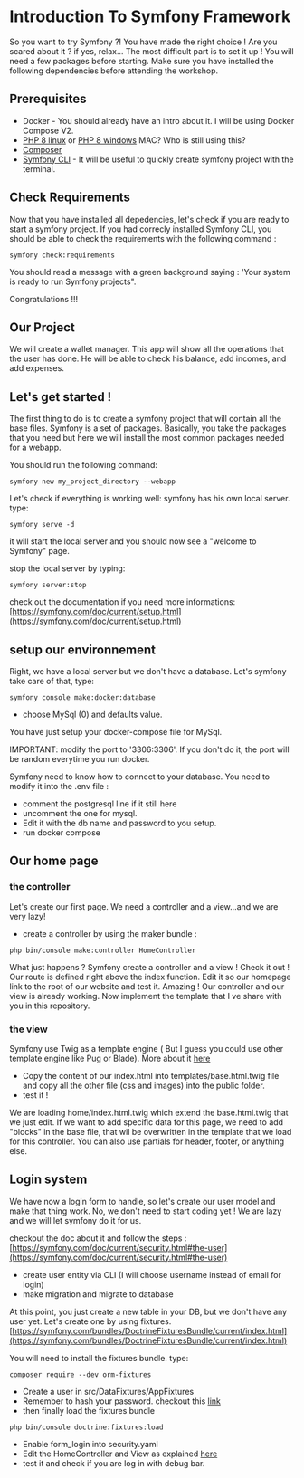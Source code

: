# Introduction To Symfony Framework

So you want to try Symfony ?! You have made the right choice !
Are you scared about it ? if yes, relax... The most difficult part is to set it up ! You will need a few packages before starting. Make sure you have installed the following dependencies before attending the workshop.

## Prerequisites

- Docker - You should already have an intro about it. I will be using Docker Compose V2.
- [PHP 8 linux](https://linuxhint.com/install-php-8-ubuntu-22-04/) or [PHP 8 windows](https://www.educative.io/answers/how-to-install-php-8-on-windows) MAC? Who is still using this?
- [Composer](https://getcomposer.org/)
- [Symfony CLI](https://symfony.com/download) - It will be useful to quickly create symfony project with the terminal.

## Check Requirements

Now that you have installed all depedencies, let's check if you are ready to start a symfony project. If you had correcly installed Symfony CLI, you should be able to check the requirements with the following command :

```
symfony check:requirements
```

You should read a message with a green background saying : 'Your system is ready to run Symfony projects".

Congratulations !!!

## Our Project

We will create a wallet manager. This app will show all the operations that the user has done. He will be able to check his balance, add incomes, and add expenses.

## Let's get started !

The first thing to do is to create a symfony project that will contain all the base files. Symfony is a set of packages. Basically, you take the packages that you need but here we will install the most common packages needed for a webapp.

You should run the following command:

```
symfony new my_project_directory --webapp
```

Let's check if everything is working well: symfony has his own local server.
type:

```
symfony serve -d
```

it will start the local server and you should now see a "welcome to Symfony" page.

stop the local server by typing:

```
symfony server:stop
```

check out the documentation if you need more informations: [https://symfony.com/doc/current/setup.html](https://symfony.com/doc/current/setup.html)

## setup our environnement

Right, we have a local server but we don't have a database. Let's symfony take care of that, type:

```
symfony console make:docker:database
```

- choose MySql (0) and defaults value.

You have just setup your docker-compose file for MySql.

IMPORTANT: modify the port to '3306:3306'. If you don't do it, the port will be random everytime you run docker.

Symfony need to know how to connect to your database. You need to modify it into the .env file :

- comment the postgresql line if it still here
- uncomment the one for mysql.
- Edit it with the db name and password to you setup.
- run docker compose

## Our home page

### the controller

Let's create our first page. We need a controller and a view...and we are very lazy!

- create a controller by using the maker bundle :

```
php bin/console make:controller HomeController
```

What just happens ? Symfony create a controller and a view ! Check it out !
Our route is defined right above the index function. Edit it so our homepage link to the root of our website and test it.
Amazing ! Our controller and our view is already working.
Now implement the template that I ve share with you in this repository.

### the view

Symfony use Twig as a template engine ( But I guess you could use other template engine like Pug or Blade).
More about it [here](https://symfony.com/doc/current/templates.html)

- Copy the content of our index.html into templates/base.html.twig file and copy all the other file (css and images) into the public folder.
- test it !

We are loading home/index.html.twig which extend the base.html.twig that we just edit.
If we want to add specific data for this page, we need to add "blocks" in the base file, that wil be overwritten in the template that we load for this controller. You can also use partials for header, footer, or anything else.

## Login system

We have now a login form to handle, so let's create our user model and make that thing work.
No, we don't need to start coding yet ! We are lazy and we will let symfony do it for us.

checkout the doc about it and follow the steps : [https://symfony.com/doc/current/security.html#the-user](https://symfony.com/doc/current/security.html#the-user)

- create user entity via CLI (I will choose username instead of email for login)
- make migration and migrate to database

At this point, you just create a new table in your DB, but we don't have any user yet.
Let's create one by using fixtures.
[https://symfony.com/bundles/DoctrineFixturesBundle/current/index.html](https://symfony.com/bundles/DoctrineFixturesBundle/current/index.html)

You will need to install the fixtures bundle. type:

```
composer require --dev orm-fixtures
```

- Create a user in src/DataFixtures/AppFixtures
- Remember to hash your password. checkout this [link](https://symfony.com/doc/current/security/passwords.html)
- then finally load the fixtures bundle

```
php bin/console doctrine:fixtures:load
```

- Enable form_login into security.yaml
- Edit the HomeController and View as explained [here](https://symfony.com/doc/current/security.html#form-login)
- test it and check if you are log in with debug bar.
